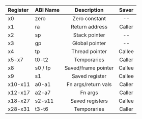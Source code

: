 | Register | ABI Name | Description | Saver |
|:----------|:-------------|:-------------------:|:--------:|
| x0 | zero | Zero constant | -- |
| x1 | ra | Return address | Caller |
| x2 | sp | Stack pointer | -- |
| x3 | gp | Global pointer | -- |
| x4 | tp | Thread pointer  | Callee |
| x5-x7 | t0-t2 | Temporaries | Caller |
| x8 | s0 / fp | Saved/frame pointer | Callee |
| x9 | s1 | Saved register | Callee |
| x10-x11 | a0-a1 | Fn args/return vals | Caller |
| x12-x17 | a2-a7 | Fn args | Caller |
| x18-x27 | s2-s11 | Saved registers | Callee |
| x28-x31 | t3-t6 | Temporaries | Caller |